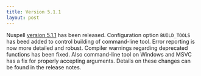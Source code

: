 ```yaml
---
title: Version 5.1.1
layout: post
---
```

Nuspell [version 5.1.1](https://github.com/nuspell/nuspell/releases/tag/v5.1.1)
has been released. Configuration option `BUILD_TOOLS` has beed added to control
building of command-line tool. Error reporting is now more detailed and robust.
Compiler warnings regarding deprecated functions has been fixed. Also
command-line tool on Windows and MSVC has a fix for properly accepting
arguments. Details on these changes can be found in the release notes.
